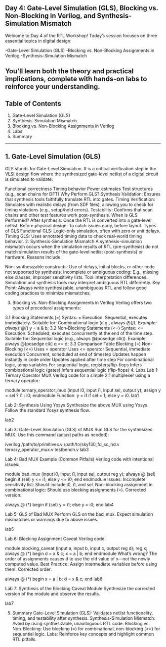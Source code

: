 ## Day 4: Gate-Level Simulation (GLS), Blocking vs. Non-Blocking in Verilog, and Synthesis-Simulation Mismatch

Welcome to Day 4 of the RTL Workshop! Today’s session focuses on three essential topics in digital design:

 -Gate-Level Simulation (GLS)
 -Blocking vs. Non-Blocking Assignments in Verilog
 -Synthesis-Simulation Mismatch
 
You’ll learn both the theory and practical implications, complete with hands-on labs to reinforce your understanding.
---

## Table of Contents
1. Gate-Level Simulation (GLS)
2. Synthesis-Simulation Mismatch
3. Blocking vs. Non-Blocking Assignments in Verilog
4. Labs
5. Summary
---
## 1. Gate-Level Simulation (GLS)
GLS stands for Gate-Level Simulation. It is a critical verification step in the VLSI design flow where the synthesized gate-level netlist of a digital circuit is simulated to validate:

Functional correctness
Timing behavior
Power estimates
Test structures (e.g., scan chains for DFT)
Why Perform GLS?
Synthesis Validation: Ensures that synthesis tools faithfully translate RTL into gates.
Timing Verification: Simulates with realistic delays (from SDF files), allowing you to check for timing violations (e.g., setup/hold errors).
Testability: Confirms that scan chains and other test features work post-synthesis.
When is GLS Performed?
After synthesis: Once the RTL is converted into a gate-level netlist.
Before physical design: To catch issues early, before layout.
Types of GLS
Functional GLS: Logic-only simulation, often with zero or unit delays.
Timing GLS: Uses annotated timing data to check real-world timing behavior.
2. Synthesis-Simulation Mismatch
A synthesis-simulation mismatch occurs when the simulation results of RTL (pre-synthesis) do not match simulation results of the gate-level netlist (post-synthesis) or hardware. Reasons include:

Non-synthesizable constructs: Use of delays, initial blocks, or other code not supported by synthesis.
Incomplete or ambiguous coding: E.g., missing else clauses, improper sensitivity lists.
Tool interpretation differences: Simulation and synthesis tools may interpret ambiguous RTL differently.
Key Point: Always write synthesizable, unambiguous RTL and follow good coding practices to minimize mismatches.

3. Blocking vs. Non-Blocking Assignments in Verilog
Verilog offers two types of procedural assignments:

3.1 Blocking Statements (=)
Syntax: =
Execution: Sequential, executes immediately.
Suitable for: Combinational logic (e.g., always @(*)).
Example:
always @(*) y = a & b;
3.2 Non-Blocking Statements (<=)
Syntax: <=
Execution: Scheduled, executes concurrently at the end of the time step.
Suitable for: Sequential logic (e.g., always @(posedge clk)).
Example:
always @(posedge clk) q <= d;
3.3 Comparison Table
Blocking (=)	Non-Blocking (<=)
Uses = operator	Uses <= operator
Sequential, immediate execution	Concurrent, scheduled at end of timestep
Updates happen instantly in code order	Updates applied after time step
For combinational logic, temp variables	For sequential logic, registers/flip-flops
Infers combinational logic (gates)	Infers sequential logic (flip-flops)
4. Labs
Lab 1: Ternary Operator MUX
Verilog code for a simple 2:1 multiplexer using a ternary operator:

module ternary_operator_mux (input i0, input i1, input sel, output y);
  assign y = sel ? i1 : i0;
endmodule
Function: y = i1 if sel = 1; else y = i0.
lab1

Lab 2: Synthesis Using Yosys
Synthesize the above MUX using Yosys.
Follow the standard Yosys synthesis flow.

lab2

Lab 3: Gate-Level Simulation (GLS) of MUX
Run GLS for the synthesized MUX.
Use this command (adjust paths as needed):

iverilog /path/to/primitives.v /path/to/sky130_fd_sc_hd.v ternary_operator_mux.v testbench.v
lab3

Lab 4: Bad MUX Example (Common Pitfalls)
Verilog code with intentional issues:

module bad_mux (input i0, input i1, input sel, output reg y);
  always @ (sel) begin
    if (sel)
      y <= i1;
    else 
      y <= i0;
  end
endmodule
Issues:
Incomplete sensitivity list: Should include i0, i1, and sel.
Non-blocking assignment in combinational logic: Should use blocking assignments (=).
Corrected version:

always @ (*) begin
  if (sel)
    y = i1;
  else
    y = i0;
end
lab4

Lab 5: GLS of Bad MUX
Perform GLS on the bad_mux.
Expect simulation mismatches or warnings due to above issues.

lab5

Lab 6: Blocking Assignment Caveat
Verilog code:

module blocking_caveat (input a, input b, input c, output reg d);
  reg x;
  always @ (*) begin
    d = x & c;
    x = a | b;
  end
endmodule
What’s wrong?
The order of assignments causes d to use the old value of x—not the newly computed value.
Best Practice: Assign intermediate variables before using them.
Corrected order:

always @ (*) begin
  x = a | b;
  d = x & c;
end
lab6

Lab 7: Synthesis of the Blocking Caveat Module
Synthesize the corrected version of the module and observe the results.

lab7

5. Summary
Gate-Level Simulation (GLS): Validates netlist functionality, timing, and testability after synthesis.
Synthesis-Simulation Mismatch: Avoid by using synthesizable, unambiguous RTL code.
Blocking vs. Non-Blocking: Use blocking (=) for combinational, non-blocking (<=) for sequential logic.
Labs: Reinforce key concepts and highlight common RTL pitfalls.
